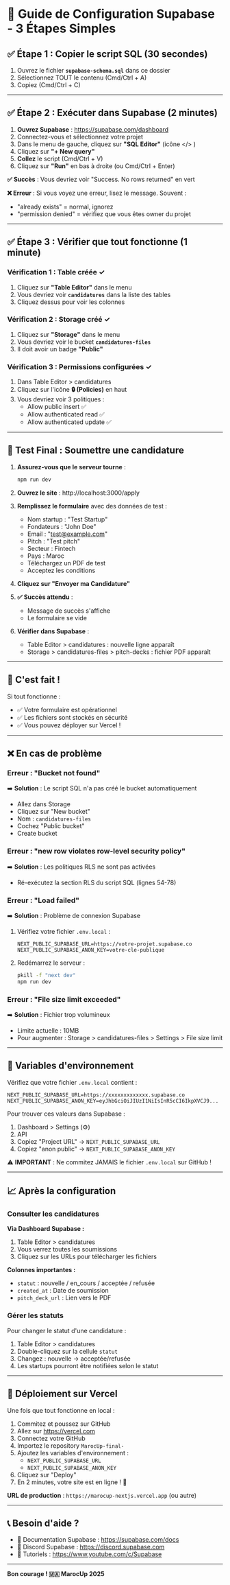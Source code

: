 # 🎯 Guide de Configuration Supabase - 3 Étapes Simples

## ✅ Étape 1 : Copier le script SQL (30 secondes)

1. Ouvrez le fichier **`supabase-schema.sql`** dans ce dossier
2. Sélectionnez TOUT le contenu (Cmd/Ctrl + A)
3. Copiez (Cmd/Ctrl + C)

---

## ✅ Étape 2 : Exécuter dans Supabase (2 minutes)

1. **Ouvrez Supabase** : https://supabase.com/dashboard
2. Connectez-vous et sélectionnez votre projet
3. Dans le menu de gauche, cliquez sur **"SQL Editor"** (icône </> )
4. Cliquez sur **"+ New query"**
5. **Collez** le script (Cmd/Ctrl + V)
6. Cliquez sur **"Run"** en bas à droite (ou Cmd/Ctrl + Enter)

**✅ Succès** : Vous devriez voir "Success. No rows returned" en vert

**❌ Erreur** : Si vous voyez une erreur, lisez le message. Souvent :
- "already exists" = normal, ignorez
- "permission denied" = vérifiez que vous êtes owner du projet

---

## ✅ Étape 3 : Vérifier que tout fonctionne (1 minute)

### Vérification 1 : Table créée ✓
1. Cliquez sur **"Table Editor"** dans le menu
2. Vous devriez voir **`candidatures`** dans la liste des tables
3. Cliquez dessus pour voir les colonnes

### Vérification 2 : Storage créé ✓
1. Cliquez sur **"Storage"** dans le menu
2. Vous devriez voir le bucket **`candidatures-files`**
3. Il doit avoir un badge **"Public"**

### Vérification 3 : Permissions configurées ✓
1. Dans Table Editor > candidatures
2. Cliquez sur l'icône **🔒 (Policies)** en haut
3. Vous devriez voir 3 politiques :
   - Allow public insert ✅
   - Allow authenticated read ✅
   - Allow authenticated update ✅

---

## 🧪 Test Final : Soumettre une candidature

1. **Assurez-vous que le serveur tourne** :
   ```bash
   npm run dev
   ```

2. **Ouvrez le site** : http://localhost:3000/apply

3. **Remplissez le formulaire** avec des données de test :
   - Nom startup : "Test Startup"
   - Fondateurs : "John Doe"
   - Email : "test@example.com"
   - Pitch : "Test pitch"
   - Secteur : Fintech
   - Pays : Maroc
   - Téléchargez un PDF de test
   - Acceptez les conditions

4. **Cliquez sur "Envoyer ma Candidature"**

5. **✅ Succès attendu** :
   - Message de succès s'affiche
   - Le formulaire se vide

6. **Vérifier dans Supabase** :
   - Table Editor > candidatures : nouvelle ligne apparaît
   - Storage > candidatures-files > pitch-decks : fichier PDF apparaît

---

## 🎉 C'est fait !

Si tout fonctionne :
- ✅ Votre formulaire est opérationnel
- ✅ Les fichiers sont stockés en sécurité
- ✅ Vous pouvez déployer sur Vercel !

---

## ❌ En cas de problème

### Erreur : "Bucket not found"
➡️ **Solution** : Le script SQL n'a pas créé le bucket automatiquement
- Allez dans Storage
- Cliquez sur "New bucket"
- Nom : `candidatures-files`
- Cochez "Public bucket"
- Create bucket

### Erreur : "new row violates row-level security policy"
➡️ **Solution** : Les politiques RLS ne sont pas activées
- Ré-exécutez la section RLS du script SQL (lignes 54-78)

### Erreur : "Load failed"
➡️ **Solution** : Problème de connexion Supabase
1. Vérifiez votre fichier `.env.local` :
   ```
   NEXT_PUBLIC_SUPABASE_URL=https://votre-projet.supabase.co
   NEXT_PUBLIC_SUPABASE_ANON_KEY=votre-cle-publique
   ```
2. Redémarrez le serveur : 
   ```bash
   pkill -f "next dev"
   npm run dev
   ```

### Erreur : "File size limit exceeded"
➡️ **Solution** : Fichier trop volumineux
- Limite actuelle : 10MB
- Pour augmenter : Storage > candidatures-files > Settings > File size limit

---

## 🔑 Variables d'environnement

Vérifiez que votre fichier `.env.local` contient :

```env
NEXT_PUBLIC_SUPABASE_URL=https://xxxxxxxxxxxxx.supabase.co
NEXT_PUBLIC_SUPABASE_ANON_KEY=eyJhbGciOiJIUzI1NiIsInR5cCI6IkpXVCJ9...
```

Pour trouver ces valeurs dans Supabase :
1. Dashboard > Settings (⚙️)
2. API
3. Copiez "Project URL" → `NEXT_PUBLIC_SUPABASE_URL`
4. Copiez "anon public" → `NEXT_PUBLIC_SUPABASE_ANON_KEY`

⚠️ **IMPORTANT** : Ne commitez JAMAIS le fichier `.env.local` sur GitHub !

---

## 📈 Après la configuration

### Consulter les candidatures

**Via Dashboard Supabase :**
1. Table Editor > candidatures
2. Vous verrez toutes les soumissions
3. Cliquez sur les URLs pour télécharger les fichiers

**Colonnes importantes :**
- `statut` : nouvelle / en_cours / acceptée / refusée
- `created_at` : Date de soumission
- `pitch_deck_url` : Lien vers le PDF

### Gérer les statuts

Pour changer le statut d'une candidature :
1. Table Editor > candidatures
2. Double-cliquez sur la cellule `statut`
3. Changez : nouvelle → acceptée/refusée
4. Les startups pourront être notifiées selon le statut

---

## 🚀 Déploiement sur Vercel

Une fois que tout fonctionne en local :

1. Commitez et poussez sur GitHub
2. Allez sur https://vercel.com
3. Connectez votre GitHub
4. Importez le repository `MarocUp-final-`
5. Ajoutez les variables d'environnement :
   - `NEXT_PUBLIC_SUPABASE_URL`
   - `NEXT_PUBLIC_SUPABASE_ANON_KEY`
6. Cliquez sur "Deploy"
7. En 2 minutes, votre site est en ligne ! 🎉

**URL de production** : `https://marocup-nextjs.vercel.app` (ou autre)

---

## 📞 Besoin d'aide ?

- 📖 Documentation Supabase : https://supabase.com/docs
- 💬 Discord Supabase : https://discord.supabase.com
- 🎥 Tutoriels : https://www.youtube.com/c/Supabase

---

**Bon courage ! 🇲🇦 MarocUp 2025**

